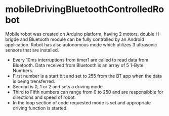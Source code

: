 # mobileDrivingBluetoothControlledRobot

Mobile robot was created on Arduino platform, having 2 motors, double H-brigde and Bluetooth module can be fully controlled by an Android application. Robot has also autonomous mode which utilizes 3 ultrasonic sensors that are installed.
- Every 10ms interruptions from timer1 are called to read data from Bluetooth. Data received from Bluetooth is an array of 5 1-Byte Numbers.
- First number is a start bit and set to 255 from the BT app when the data is being trensferred.
- Second is 0, 1 or 2 and sets a driving mode.
- Third to Fifth numbers can range from 0 to 250 and are responsibble for directions and speed of robot.
- In the loop section of code requested mode is set and appropriate driving function is started.
